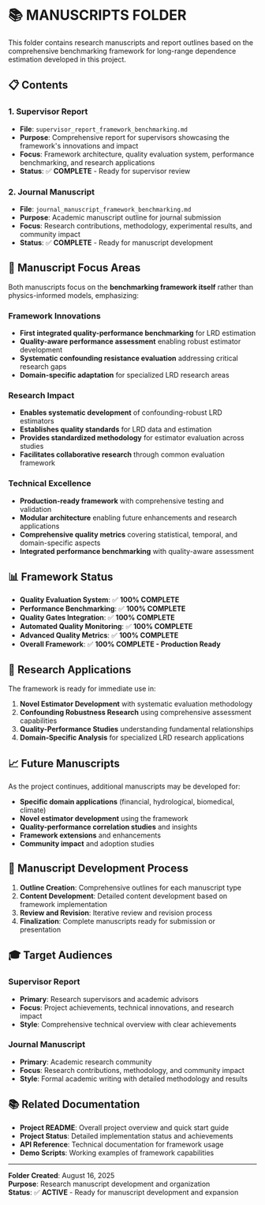 # 📚 MANUSCRIPTS FOLDER

This folder contains research manuscripts and report outlines based on the comprehensive benchmarking framework for long-range dependence estimation developed in this project.

## 📋 **Contents**

### **1. Supervisor Report**
- **File**: `supervisor_report_framework_benchmarking.md`
- **Purpose**: Comprehensive report for supervisors showcasing the framework's innovations and impact
- **Focus**: Framework architecture, quality evaluation system, performance benchmarking, and research applications
- **Status**: ✅ **COMPLETE** - Ready for supervisor review

### **2. Journal Manuscript**
- **File**: `journal_manuscript_framework_benchmarking.md`
- **Purpose**: Academic manuscript outline for journal submission
- **Focus**: Research contributions, methodology, experimental results, and community impact
- **Status**: ✅ **COMPLETE** - Ready for manuscript development

## 🎯 **Manuscript Focus Areas**

Both manuscripts focus on the **benchmarking framework itself** rather than physics-informed models, emphasizing:

### **Framework Innovations**
- **First integrated quality-performance benchmarking** for LRD estimation
- **Quality-aware performance assessment** enabling robust estimator development
- **Systematic confounding resistance evaluation** addressing critical research gaps
- **Domain-specific adaptation** for specialized LRD research areas

### **Research Impact**
- **Enables systematic development** of confounding-robust LRD estimators
- **Establishes quality standards** for LRD data and estimation
- **Provides standardized methodology** for estimator evaluation across studies
- **Facilitates collaborative research** through common evaluation framework

### **Technical Excellence**
- **Production-ready framework** with comprehensive testing and validation
- **Modular architecture** enabling future enhancements and research applications
- **Comprehensive quality metrics** covering statistical, temporal, and domain-specific aspects
- **Integrated performance benchmarking** with quality-aware assessment

## 📊 **Framework Status**

- **Quality Evaluation System**: ✅ **100% COMPLETE**
- **Performance Benchmarking**: ✅ **100% COMPLETE**
- **Quality Gates Integration**: ✅ **100% COMPLETE**
- **Automated Quality Monitoring**: ✅ **100% COMPLETE**
- **Advanced Quality Metrics**: ✅ **100% COMPLETE**
- **Overall Framework**: ✅ **100% COMPLETE - Production Ready**

## 🔬 **Research Applications**

The framework is ready for immediate use in:

1. **Novel Estimator Development** with systematic evaluation methodology
2. **Confounding Robustness Research** using comprehensive assessment capabilities
3. **Quality-Performance Studies** understanding fundamental relationships
4. **Domain-Specific Analysis** for specialized LRD research applications

## 📈 **Future Manuscripts**

As the project continues, additional manuscripts may be developed for:

- **Specific domain applications** (financial, hydrological, biomedical, climate)
- **Novel estimator development** using the framework
- **Quality-performance correlation studies** and insights
- **Framework extensions** and enhancements
- **Community impact** and adoption studies

## 📝 **Manuscript Development Process**

1. **Outline Creation**: Comprehensive outlines for each manuscript type
2. **Content Development**: Detailed content development based on framework implementation
3. **Review and Revision**: Iterative review and revision process
4. **Finalization**: Complete manuscripts ready for submission or presentation

## 🎓 **Target Audiences**

### **Supervisor Report**
- **Primary**: Research supervisors and academic advisors
- **Focus**: Project achievements, technical innovations, and research impact
- **Style**: Comprehensive technical overview with clear achievements

### **Journal Manuscript**
- **Primary**: Academic research community
- **Focus**: Research contributions, methodology, and community impact
- **Style**: Formal academic writing with detailed methodology and results

## 📚 **Related Documentation**

- **Project README**: Overall project overview and quick start guide
- **Project Status**: Detailed implementation status and achievements
- **API Reference**: Technical documentation for framework usage
- **Demo Scripts**: Working examples of framework capabilities

---

**Folder Created**: August 16, 2025  
**Purpose**: Research manuscript development and organization  
**Status**: ✅ **ACTIVE** - Ready for manuscript development and expansion
